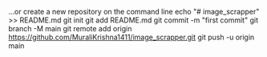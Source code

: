 …or create a new repository on the command line
echo "# image_scrapper" >> README.md
git init
git add README.md
git commit -m "first commit"
git branch -M main
git remote add origin https://github.com/MuraliKrishna1411/image_scrapper.git
git push -u origin main